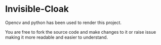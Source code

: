 # Invisible-Cloak

Opencv and python has been used to render this project.

You are free to fork the source code and make changes to it or raise issue making it more readable and easier to understand.
